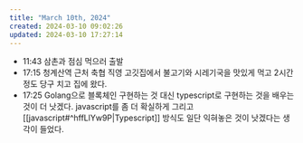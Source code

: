 ```yaml
---
title: "March 10th, 2024"
created: 2024-03-10 09:02:26
updated: 2024-03-10 17:27:14
---
```

  * 11:43 삼촌과 점심 먹으러 출발
  * 17:15 청계산역 근처 축협 직영 고깃집에서 불고기와 시레기국을 맛있게 먹고 2시간 정도 당구 치고 집에 왔다.
  * 17:25 Golang으로 블록체인 구현하는 것 대신 typescript로 구현하는 것을 배우는 것이 더 낫겠다. javascript를 좀 더 확실하게 그리고 [[javascript#^hffLlYw9P|Typescript]] 방식도 일단 익혀놓은 것이 낫겠다는 생각이 들었다.
